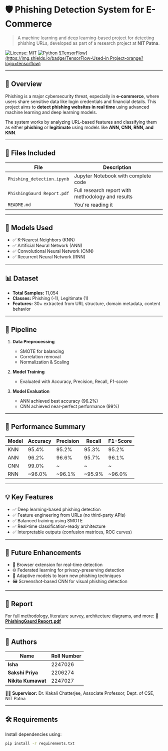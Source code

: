 # 🛡️ Phishing Detection System for E-Commerce

> A machine learning and deep learning-based project for detecting phishing URLs, developed as part of a research project at **NIT Patna**.

[![License: MIT](https://img.shields.io/badge/license-MIT-blue.svg)](./LICENSE)
[![Python](https://img.shields.io/badge/Python-3.8%2B-blue?logo=python&logoColor=white)](https://www.python.org/)
[![TensorFlow](https://img.shields.io/badge/TensorFlow-Used-in Project-orange?logo=tensorflow)](https://www.tensorflow.org/)

---

## 📌 Overview

Phishing is a major cybersecurity threat, especially in **e-commerce**, where users share sensitive data like login credentials and financial details. This project aims to **detect phishing websites in real time** using advanced machine learning and deep learning models.

The system works by analyzing URL-based features and classifying them as either **phishing** or **legitimate** using models like **ANN, CNN, RNN, and KNN**.

---

## 📂 Files Included

| File | Description |
|------|-------------|
| `Phishing_detection.ipynb` | Jupyter Notebook with complete code |
| `PhishingGaurd Report.pdf` | Full research report with methodology and results |
| `README.md` | You're reading it |

---

## 🧠 Models Used

- ✅ K-Nearest Neighbors (KNN)
- ✅ Artificial Neural Network (ANN)
- ✅ Convolutional Neural Network (CNN)
- ✅ Recurrent Neural Network (RNN)

---

## 📊 Dataset

- **Total Samples:** 11,054
- **Classes:** Phishing (-1), Legitimate (1)
- **Features:** 30+ extracted from URL structure, domain metadata, content behavior

---

## 🔁 Pipeline

1. **Data Preprocessing**
   - SMOTE for balancing
   - Correlation removal
   - Normalization & Scaling

2. **Model Training**
   - Evaluated with Accuracy, Precision, Recall, F1-score

3. **Model Evaluation**
   - ANN achieved best accuracy (96.2%)
   - CNN achieved near-perfect performance (99%)

---

## 🧪 Performance Summary

| Model | Accuracy | Precision | Recall | F1-Score |
|-------|----------|-----------|--------|----------|
| KNN   | 95.4%    | 95.2%     | 95.3%  | 95.2%    |
| ANN   | 96.2%    | 96.6%     | 95.7%  | 96.1%    |
| CNN   | 99.0%    | ~         | ~      | ~        |
| RNN   | ~96.0%   | ~96.1%    | ~95.9% | ~96.0%   |

---

## 💡 Key Features

- ✅ Deep learning-based phishing detection
- ✅ Feature engineering from URLs (no third-party APIs)
- ✅ Balanced training using SMOTE
- ✅ Real-time classification-ready architecture
- ✅ Interpretable outputs (confusion matrices, ROC curves)

---

## 🔮 Future Enhancements

- 🔗 Browser extension for real-time detection
- 🌐 Federated learning for privacy-preserving detection
- 🧠 Adaptive models to learn new phishing techniques
- 🖼️ Screenshot-based CNN for visual phishing detection

---

## 📖 Report

For full methodology, literature survey, architecture diagrams, and more:
📄 **[PhishingGaurd Report.pdf](./PhishingGaurd%20Report.pdf)**

---

## 👥 Authors

| Name | Roll Number |
|------|-------------|
| **Isha** | 2247026 |
| **Sakshi Priya** | 2206274 |
| **Nikita Kumawat** | 2247027 |

👩‍🏫 **Supervisor:** Dr. Kakali Chatterjee, Associate Professor, Dept. of CSE, NIT Patna

---

## 🛠️ Requirements

Install dependencies using:

```bash
pip install -r requirements.txt
